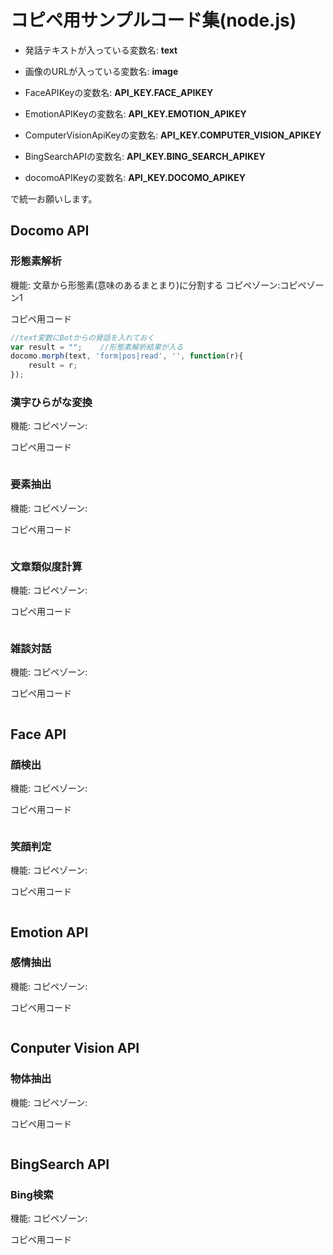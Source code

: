 # コピペ用サンプルコード集(node.js)

- 発話テキストが入っている変数名: **text**
- 画像のURLが入っている変数名: **image**

- FaceAPIKeyの変数名: **API_KEY.FACE_APIKEY**
- EmotionAPIKeyの変数名: **API_KEY.EMOTION_APIKEY**
- ComputerVisionApiKeyの変数名: **API_KEY.COMPUTER_VISION_APIKEY**
- BingSearchAPIの変数名: **API_KEY.BING_SEARCH_APIKEY**
- docomoAPIKeyの変数名: **API_KEY.DOCOMO_APIKEY**

で統一お願いします。

## Docomo API

### 形態素解析

機能: 文章から形態素(意味のあるまとまり)に分割する
コピペゾーン:コピペゾーン1

コピペ用コード

```js
//text変数にBotからの発話を入れておく
var result = "";    //形態素解析結果が入る
docomo.morph(text, 'form|pos|read', '', function(r){
    result = r;
});
```

### 漢字ひらがな変換

機能:
コピペゾーン:

コピペ用コード

```js

```

### 要素抽出

機能:
コピペゾーン:

コピペ用コード

```js

```

### 文章類似度計算

機能:
コピペゾーン:

コピペ用コード

```js

```

### 雑談対話

機能:
コピペゾーン:

コピペ用コード

```js

```


## Face API

### 顔検出

機能:
コピペゾーン:

コピペ用コード

```js

```

### 笑顔判定

機能:
コピペゾーン:

コピペ用コード

```js

```

## Emotion API

### 感情抽出

機能:
コピペゾーン:

コピペ用コード

```js

```


## Conputer Vision API

### 物体抽出

機能:
コピペゾーン:

コピペ用コード

```js

```

## BingSearch API

### Bing検索

機能:
コピペゾーン:

コピペ用コード

```js

```